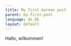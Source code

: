 ```yaml
---
title: My first German post
parent: my-first-post
language: de_DE
layout: default
---
```


Hallo, wilkommen!